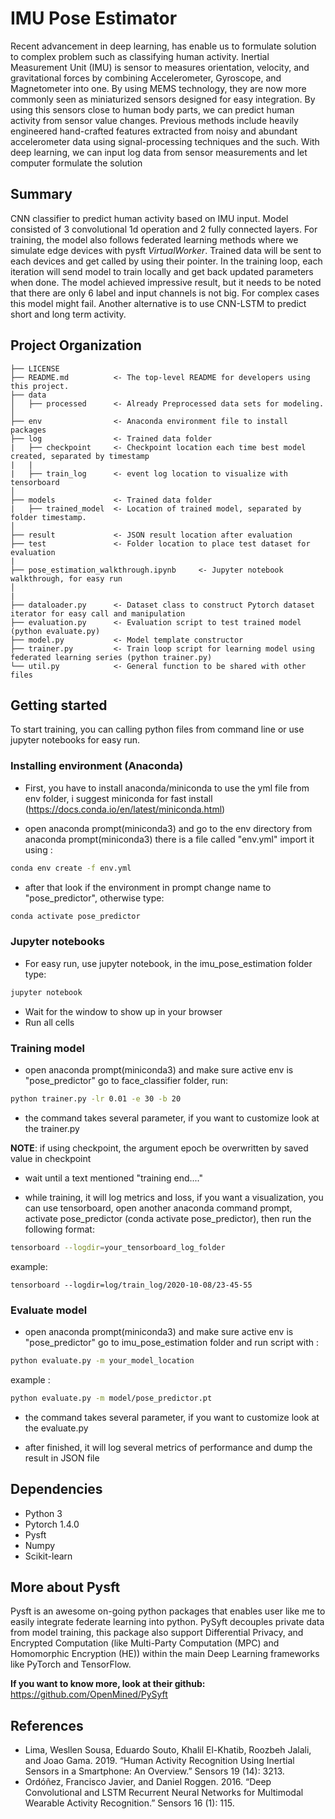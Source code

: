 # IMU Pose Estimator
Recent advancement in deep learning, has enable us to formulate solution to complex problem such as classifying human activity. Inertial Measurement Unit (IMU) is sensor to measures orientation, velocity, and gravitational forces by combining Accelerometer, Gyroscope, and Magnetometer into one. By using MEMS technology, they are now more commonly seen as miniaturized sensors designed for easy integration. By using this sensors close to human body parts, we can predict human activity from sensor value changes. Previous methods include heavily engineered hand-crafted features extracted from noisy and abundant accelerometer data using signal-processing techniques and the such. With deep learning, we can input log data from sensor measurements and let computer formulate the solution

## Summary
CNN classifier to predict human activity based on IMU input. Model consisted of 3 convolutional 1d operation and 2 fully connected layers. For training, the model also follows federated learning methods where we simulate edge devices with pysft <i>VirtualWorker</i>. Trained data will be sent to each devices and get called by using their pointer. In the training loop, each iteration will send model to train locally and get back updated parameters when done.
The model achieved impressive result, but it needs to be noted that there are only 6 label and input channels is not big. For complex cases this model might fail. Another alternative is to use CNN-LSTM to predict short and long term activity.

Project Organization
------------

    ├── LICENSE
    ├── README.md          <- The top-level README for developers using this project.
    ├── data
    │   ├── processed      <- Already Preprocessed data sets for modeling.
    │
    ├── env                <- Anaconda environment file to install packages
    ├── log                <- Trained data folder
    |   ├── checkpoint     <- Checkpoint location each time best model created, separated by timestamp
    |   |
    |   ├── train_log      <- event log location to visualize with tensorboard
    │
    ├── models             <- Trained data folder
    |   ├── trained_model  <- Location of trained model, separated by folder timestamp.
    │
    ├── result             <- JSON result location after evaluation
    ├── test               <- Folder location to place test dataset for evaluation
    |
    ├── pose_estimation_walkthrough.ipynb     <- Jupyter notebook walkthrough, for easy run 
    │
    |
    ├── dataloader.py      <- Dataset class to construct Pytorch dataset iterator for easy call and manipulation
    ├── evaluation.py      <- Evaluation script to test trained model (python evaluate.py)
    ├── model.py           <- Model template constructor
    ├── trainer.py         <- Train loop script for learning model using federated learning series (python trainer.py)
    └── util.py            <- General function to be shared with other files
  
  
## Getting started
To start training, you can calling python files from command line or use jupyter notebooks for easy run.

### Installing environment (Anaconda)
- First, you have to install anaconda/miniconda to use the yml file from env folder,
i suggest miniconda for fast install (https://docs.conda.io/en/latest/miniconda.html)

- open anaconda prompt(miniconda3) and go to the env directory from anaconda prompt(miniconda3) there is a file called "env.yml" import it using : 
```sh
conda env create -f env.yml
```
- after that look if the environment in prompt change name to "pose_predictor", otherwise type:
```sh
conda activate pose_predictor
```

### Jupyter notebooks
- For easy run, use jupyter notebook, in the imu_pose_estimation folder type:
```sh
jupyter notebook
```
- Wait for the window to show up in your browser
- Run all cells

### Training model
- open anaconda prompt(miniconda3) and make sure active env is "pose_predictor" go to face_classifier folder, run: 
```sh
python trainer.py -lr 0.01 -e 30 -b 20
```
- the command takes several parameter, if you want to customize look at the trainer.py

<b>NOTE</b>: if using checkpoint, the argument epoch be overwritten by saved value in checkpoint

- wait until a text mentioned "training end...."

- while training, it will log metrics and loss, if you want a visualization, you can use tensorboard, open another anaconda command prompt, activate pose_predictor (conda activate pose_predictor), then run the following format:
```sh
tensorboard --logdir=your_tensorboard_log_folder
```
example:
```
tensorboard --logdir=log/train_log/2020-10-08/23-45-55
```

### Evaluate model
- open anaconda prompt(miniconda3) and make sure active env is "pose_predictor" go to imu_pose_estimation folder and run script with :
```sh
python evaluate.py -m your_model_location
```
example :
```sh
python evaluate.py -m model/pose_predictor.pt
```
- the command takes several parameter, if you want to customize look at the evaluate.py

- after finished, it will log several metrics of performance and dump the result in JSON file

## Dependencies

- Python 3 <br/>
- Pytorch 1.4.0
- Pysft
- Numpy
- Scikit-learn

## More about Pysft
Pysft is an awesome on-going python packages that enables user like me to easily integrate federate learning into python. PySyft decouples private data from model training, this package also support Differential Privacy, and Encrypted Computation (like Multi-Party Computation (MPC) and Homomorphic Encryption (HE)) within the main Deep Learning frameworks like PyTorch and TensorFlow.  

<b>If you want to know more, look at their github: </b>https://github.com/OpenMined/PySyft

## References
* Lima, Wesllen Sousa, Eduardo Souto, Khalil El-Khatib, Roozbeh Jalali, and Joao Gama. 2019. “Human Activity Recognition Using Inertial Sensors in a Smartphone: An Overview.” Sensors 19 (14): 3213.
* Ordóñez, Francisco Javier, and Daniel Roggen. 2016. “Deep Convolutional and LSTM Recurrent Neural Networks for Multimodal Wearable Activity Recognition.” Sensors 16 (1): 115.


